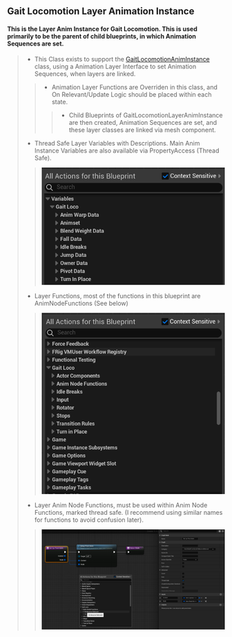 ## Gait Locomotion Layer Animation Instance
>
#### This is the Layer Anim Instance for Gait Locomotion. This is used primarily to be the parent of child blueprints, in which Animation Sequences are set.
>
> - This Class exists to support the [GaitLocomotionAnimInstance](https://github.com/GoliathGuitars/GaitLocomotionSystem/blob/main/Documentation/Animation/GaitLocomotionAnimInstance.md) class, using a Animation Layer Interface to set Animation Sequences, when layers are linked.
>> - Animation Layer Functions are Overriden in this class, and On Relevant/Update Logic should be placed within each state.
>>> - Child Blueprints of GaitLocomotionLayerAnimInstance are then created, Animation Sequences are set, and these layer classes are linked via mesh component.
>
> - Thread Safe Layer Variables with Descriptions. Main Anim Instance Variables are also available via PropertyAccess (Thread Safe).
>> ![](/Assets/Images/Documentation/Animation/GaitLocomotionLayerAnimInstance/Variables.png#small-image)
>
> - Layer Functions, most of the functions in this blueprint are AnimNodeFunctions (See below)
>> ![](/Assets/Images/Documentation/Animation/GaitLocomotionLayerAnimInstance/Functions.png#small-image)
>
> - Layer Anim Node Functions, must be used within Anim Node Functions, marked thread safe. (I recommend using similar names for functions to avoid confusion later).
>> ![](/Assets/Images/Documentation/Animation/GaitLocomotionLayerAnimInstance/AnimNodeFunctions.png#small-image)
